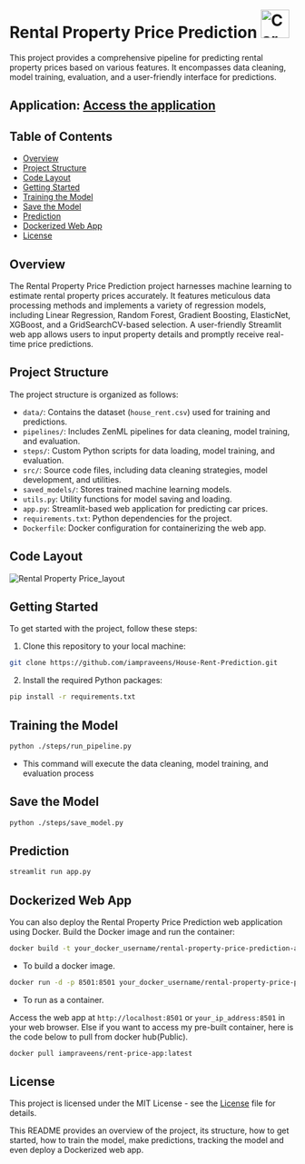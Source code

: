 
# Rental Property Price Prediction <img src="https://cdn-icons-png.flaticon.com/512/13644/13644020.png" alt="Car Price Prediction" width="50" height="50">


This project provides a comprehensive pipeline for predicting rental property prices based on various features. It encompasses data cleaning, model training, evaluation, and a user-friendly interface for predictions.

## Application: [Access the application](https://rental-property-price-prediction.onrender.com/)

## Table of Contents
- [Overview](#overview)
- [Project Structure](#project-structure)
- [Code Layout](#code-layout)
- [Getting Started](#getting-started)
- [Training the Model](#training-the-model)
- [Save the Model](#save-the-model)
- [Prediction](#prediction)
- [Dockerized Web App](#dockerized-web-app)
- [License](#license)

## Overview
The Rental Property Price Prediction project harnesses machine learning to estimate rental property prices accurately. It features meticulous data processing methods and implements a variety of regression models, including Linear Regression, Random Forest, Gradient Boosting, ElasticNet, XGBoost, and a GridSearchCV-based selection. A user-friendly Streamlit web app allows users to input property details and promptly receive real-time price predictions.

## Project Structure
The project structure is organized as follows:

- `data/`: Contains the dataset (`house_rent.csv`) used for training and predictions.
- `pipelines/`: Includes ZenML pipelines for data cleaning, model training, and evaluation.
- `steps/`: Custom Python scripts for data loading, model training, and evaluation.
- `src/`: Source code files, including data cleaning strategies, model development, and utilities.
- `saved_models/`: Stores trained machine learning models.
- `utils.py`: Utility functions for model saving and loading.
- `app.py`: Streamlit-based web application for predicting car prices.
- `requirements.txt`: Python dependencies for the project.
- `Dockerfile`: Docker configuration for containerizing the web app.

## Code Layout
![Rental Property Price_layout](https://github.com/iampraveens/House-Rent-Prediction/assets/125688218/b00f24f8-38b0-462d-85af-db2823b0b125)

## Getting Started
To get started with the project, follow these steps:

1. Clone this repository to your local machine:

```bash
git clone https://github.com/iampraveens/House-Rent-Prediction.git
```

2. Install the required Python packages:

```bash
pip install -r requirements.txt
```
## Training the Model

```bash
python ./steps/run_pipeline.py
```
- This command will execute the data cleaning, model training, and evaluation process

## Save the Model

```bash
python ./steps/save_model.py
```

## Prediction

```bash
streamlit run app.py
```

## Dockerized Web App
You can also deploy the Rental Property Price Prediction web application using Docker. Build the Docker image and run the container:
```bash
docker build -t your_docker_username/rental-property-price-prediction-app .
```
- To build a docker image.

```bash
docker run -d -p 8501:8501 your_docker_username/rental-property-price-prediction-app
```
- To run as a container.

Access the web app at `http://localhost:8501` or `your_ip_address:8501` in your web browser.
Else if you want to access my pre-built container, here is the code below to pull from docker hub(Public).
```bash
docker pull iampraveens/rent-price-app:latest
```
## License 
This project is licensed under the MIT License - see the [License](https://github.com/git/git-scm.com/blob/main/MIT-LICENSE.txt) file for details.

This README provides an overview of the project, its structure, how to get started, how to train the model, make predictions, tracking the model and even deploy a Dockerized web app.

